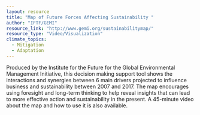 ```yaml
---
layout: resource
title: "Map of Future Forces Affecting Sustainability "
author: "IFTF/GEMI"
resource_link: "http://www.gemi.org/sustainabilitymap/"
resource_type: "Video/Visualization"
climate_topics:
  - Mitigation
  - Adaptation
---
```


Produced by the Institute for the Future for the Global Environmental Management Initiative, this decision making support tool shows the interactions and synergies between 6 main drivers projected to influence business and sustainability between 2007 and 2017.  The map encourages using foresight and long-term thinking to help reveal insights that can lead to more effective action and sustainability in the present.  A 45-minute video about the map and how to use it is also available.
